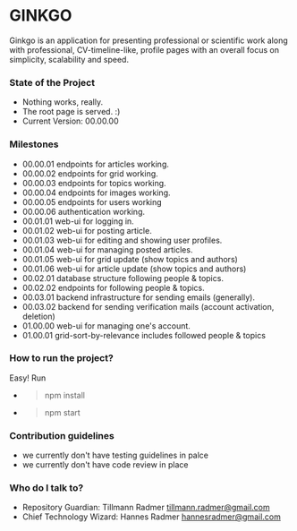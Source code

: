 # GINKGO #

Ginkgo is an application for presenting professional or scientific work along with professional, CV-timeline-like, profile pages with an overall focus on simplicity, scalability and speed.

### State of the Project ###

* Nothing works, really.
* The root page is served. :)
* Current Version: 00.00.00

### Milestones ###
* 00.00.01 endpoints for articles working.
* 00.00.02 endpoints for grid working.
* 00.00.03 endpoints for topics working.
* 00.00.04 endpoints for images working.
* 00.00.05 endpoints for users working
* 00.00.06 authentication working.
* 00.01.01 web-ui for logging in.
* 00.01.02 web-ui for posting article.
* 00.01.03 web-ui for editing and showing user profiles.
* 00.01.04 web-ui for managing posted articles.
* 00.01.05 web-ui for grid update (show topics and authors)
* 00.01.06 web-ui for article update (show topics and authors)
* 00.02.01 database structure following people & topics.
* 00.02.02 endpoints for following people & topics.
* 00.03.01 backend infrastructure for sending emails (generally).
* 00.03.02 backend for sending verification mails (account activation, deletion)
* 01.00.00 web-ui for managing one's account.
* 01.00.01 grid-sort-by-relevance includes followed people & topics

### How to run the project? ###
Easy! Run
* > npm install
* > npm start

### Contribution guidelines ###

* we currently don't have testing guidelines in palce
* we currently don't have code review in place

### Who do I talk to? ###

* Repository Guardian: Tillmann Radmer <tillmann.radmer@gmail.com>
* Chief Technology Wizard: Hannes Radmer <hannesradmer@gmail.com>
